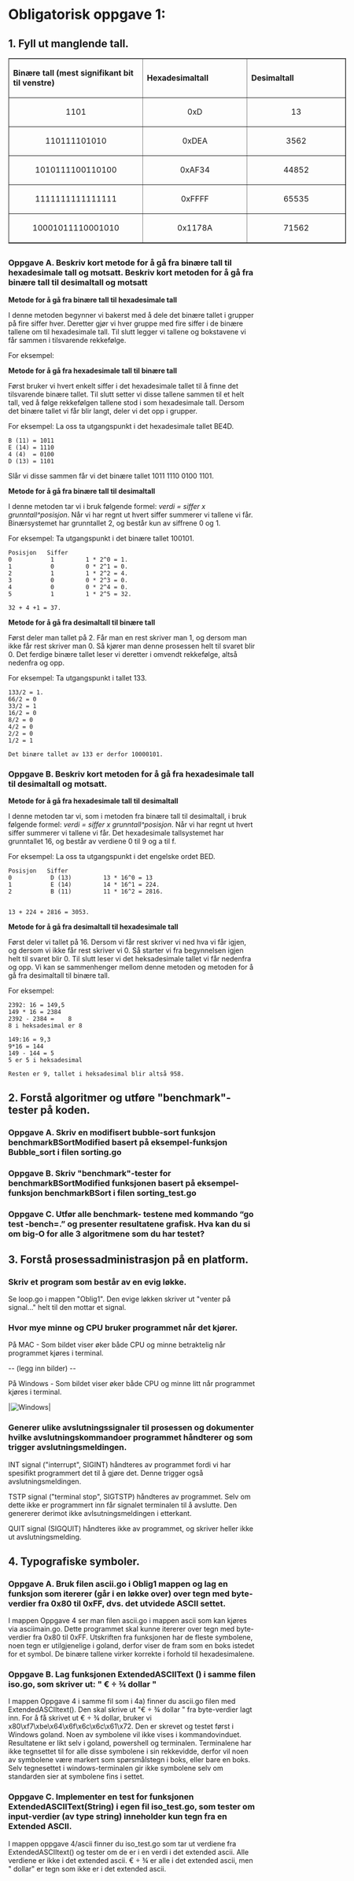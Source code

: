 
# Obligatorisk oppgave 1: 


## 1. Fyll ut manglende tall.
 
<table style="width: 687px;" border="1">
<tbody>
<tr>
<td style="width: 265px;">

**Binære tall (mest signifikant bit til venstre)**

</td>
<td style="width: 204px;">

**Hexadesimaltall**

</td>
<td style="width: 195px;">

**Desimaltall**

</td>
</tr>
<tr>
<td style="width: 265px; text-align: center;">

<p>1101</p>

</td>
<td style="width: 204px; text-align: center;">

<p>0xD</p>

</td>
<td style="width: 195px; text-align: center;">

<p>13</p>

</td>
</tr>
<tr>
<td style="width: 265px; text-align: center;">

<p>110111101010</p>

</td>
<td style="width: 204px; text-align: center;">

<p>0xDEA</p>

</td>
<td style="width: 195px; text-align: center;">

<p>3562</p>

</td>
</tr>
<tr>
<td style="width: 265px; text-align: center;">

<p>1010111100110100</p>

</td>
<td style="width: 204px; text-align: center;">

<p>0xAF34</p>

</td>
<td style="width: 195px; text-align: center;">

<p>44852</p>

</td>
</tr>
<tr>
<td style="width: 265px; text-align: center;">

<p>1111111111111111</p>

</td>
<td style="width: 204px; text-align: center;">

<p>0xFFFF</p>

</td>
<td style="width: 195px; text-align: center;">

<p>65535</p>

</td>
</tr>

<tr>
<td style="width: 265px; text-align: center;">

<p>10001011110001010</p>

</td>
<td style="width: 204px; text-align: center;">

<p>0x1178A</p>

</td>
<td style="width: 195px; text-align: center;">

<p>71562</p>

</td>
</tr>
</tbody>
</table>
<h2><span style="font-size: 18pt;"></span></h2>



### Oppgave A. Beskriv kort metode for å gå fra binære tall til hexadesimale tall og motsatt. Beskriv kort metoden for å gå fra binære tall til desimaltall og motsatt

**Metode for å gå fra binære tall til hexadesimale tall**

I denne metoden begynner vi bakerst med å dele det binære tallet i grupper på fire siffer hver. Deretter gjør vi hver gruppe med fire siffer i de binære tallene om til hexadesimale tall. Til slutt legger vi tallene og bokstavene vi får sammen i tilsvarende rekkefølge. 

For eksempel: 


**Metode for å gå fra hexadesimale tall til binære tall**

Først bruker vi hvert enkelt siffer i det hexadesimale tallet til å finne det tilsvarende binære tallet. Til slutt setter vi disse tallene sammen til et helt tall, ved å følge rekkefølgen tallene stod i som hexadesimale tall. Dersom det binære tallet vi får blir langt, deler vi det opp i grupper.

For eksempel: 
La oss ta utgangspunkt i det hexadesimale tallet BE4D.
```
B (11) = 1011
E (14) = 1110
4 (4)  = 0100
D (13) = 1101
```
Slår vi disse sammen får vi det binære tallet 1011 1110 0100 1101. 


**Metode for å gå fra binære tall til desimaltall**

I denne metoden tar vi i bruk følgende formel: *verdi = siffer x grunntall^posisjon*. Når vi har regnt ut hvert siffer summerer vi tallene vi får. Binærsystemet har grunntallet 2, og består kun av siffrene 0 og 1. 


For eksempel: 
Ta utgangspunkt i det binære tallet 100101. 
```
Posisjon   Siffer
0           1         1 * 2^0 = 1.  
1           0         0 * 2^1 = 0. 
2           1         1 * 2^2 = 4. 
3           0         0 * 2^3 = 0.
4           0         0 * 2^4 = 0. 
5           1         1 * 2^5 = 32. 

32 + 4 +1 = 37. 
```


**Metode for å gå fra desimaltall til binære tall**

Først deler man tallet på 2. Får man en rest skriver man 1, og dersom man ikke får rest skriver man 0. Så kjører man denne prosessen helt til svaret blir 0. Det ferdige binære tallet leser vi deretter i omvendt rekkefølge, altså nedenfra og opp. 

For eksempel: 
Ta utgangspunkt i tallet 133. 
```
133/2 = 1. 
66/2 = 0 
33/2 = 1 
16/2 = 0 
8/2 = 0 
4/2 = 0 
2/2 = 0 
1/2 = 1

Det binære tallet av 133 er derfor 10000101.
```

### Oppgave B. Beskriv kort metoden for å gå fra hexadesimale tall til desimaltall og motsatt.

**Metode for å gå fra hexadesimale tall til desimaltall**

I denne metoden tar vi, som i metoden fra binære tall til desimaltall, i bruk følgende formel: *verdi = siffer x grunntall^posisjon*. Når vi har regnt ut hvert siffer summerer vi tallene vi får. Det hexadesimale tallsystemet har grunntallet 16, og består av verdiene 0 til 9 og a til f. 

For eksempel: 
La oss ta utgangspunkt i det engelske ordet BED. 
```
Posisjon   Siffer
0           D (13)         13 * 16^0 = 13
1           E (14)         14 * 16^1 = 224.  
2           B (11)         11 * 16^2 = 2816.  


13 + 224 + 2816 = 3053. 
```


**Metode for å gå fra desimaltall til hexadesimale tall**

Først deler vi tallet på 16. Dersom vi får rest skriver vi ned hva vi får igjen, og dersom vi ikke får rest skriver vi 0. Så starter vi fra begynnelsen igjen helt til svaret blir 0. Til slutt leser vi det heksadesimale tallet vi får nedenfra og opp. Vi kan se sammenhenger mellom denne metoden og metoden for å gå fra desimaltall til binære tall. 

For eksempel: 
```
2392: 16 = 149,5
149 * 16 = 2384
2392 - 2384 =    8
8 i heksadesimal er 8

149:16 = 9,3
9*16 = 144
149 - 144 = 5
5 er 5 i heksadesimal

Resten er 9, tallet i heksadesimal blir altså 958.
```


## 2. Forstå algoritmer og utføre "benchmark"-tester på koden.

### Oppgave A. Skriv en modifisert bubble-sort funksjon benchmarkBSortModified basert på eksempel-funksjon Bubble_sort i filen sorting.go 



### Oppgave B. Skriv "benchmark"-tester for benchmarkBSortModified funksjonen basert på eksempel-funksjon benchmarkBSort i filen sorting_test.go



### Oppgave C. Utfør alle benchmark- testene med kommando “go test -bench=.” og presenter resultatene grafisk. Hva kan du si om big-O for alle 3 algoritmene som du har testet?




## 3. Forstå prosessadministrasjon på en platform. 

### Skriv et program som består av en evig løkke. 
Se loop.go i mappen "Oblig1". Den evige løkken skriver ut "venter på signal..." helt til den mottar et signal. 


### Hvor mye minne og CPU bruker programmet når det kjører. 
På MAC - Som bildet viser øker både CPU og minne betraktelig når programmet kjøres i terminal. 

-- (legg inn bilder) --

På Windows - Som bildet viser øker både CPU og minne litt når programmet kjøres i terminal.

|![Windows](https://github.com/Prestholm/TeamStovsuger/blob/master/Oblig1/105/terminalloop.png)|

### Generer ulike avslutningssignaler til prosessen og dokumenter hvilke avslutningskommandoer programmet håndterer og som trigger avslutningsmeldingen.

INT signal ("interrupt", SIGINT) håndteres av programmet fordi vi har spesifikt programmert det til å gjøre det. Denne trigger også avslutningsmeldingen. 

TSTP signal ("terminal stop", SIGTSTP) håndteres av programmet. Selv om dette ikke er programmert inn får signalet terminalen til å avslutte. Den genererer derimot ikke avlsutningsmeldingen i etterkant. 

QUIT signal (SIGQUIT) håndteres ikke av programmet, og skriver heller ikke ut avslutningsmelding. 



## 4. Typografiske symboler.

### Oppgave A. Bruk filen ascii.go i Oblig1 mappen og lag en funksjon som itererer (går i en løkke over)  over tegn med byte-verdier fra 0x80 til 0xFF, dvs. det utvidede ASCII settet. 

I mappen Oppgave 4 ser man filen ascii.go i mappen ascii som kan kjøres via asciimain.go. Dette programmet skal kunne itererer over tegn med byte-verdier fra 0x80 til 0xFF. Utskriften fra funksjonen har de fleste symbolene, noen tegn er utilgjenelige i goland, derfor viser de fram som en boks istedet for et symbol. De binære tallene virker korrekte i forhold til hexadesimalene. 


### Oppgave B. Lag funksjonen ExtendedASCIIText () i samme filen iso.go, som skriver ut: " € ÷ ¾ dollar "

I mappen Oppgave 4 i samme fil som i 4a) finner du ascii.go filen med ExtendedASCIItext(). Den skal skrive ut "€ ÷ ¾ dollar " fra byte-verdier lagt inn. For å få skrivet ut  € ÷ ¾ dollar, bruker vi x80\xf7\xbe\x64\x6f\x6c\x6c\x61\x72. Den er skrevet og testet først i Windows goland. Noen av symbolene vil ikke vises i kommandovinduet. Resultatene er likt selv i goland, powershell og terminalen. Terminalene har ikke tegnsettet til for alle disse symbolene i sin rekkevidde, derfor vil noen av symbolene være markert som spørsmålstegn i boks, eller bare en boks. Selv tegnesettet i windows-terminalen gir ikke symbolene selv om standarden sier at symbolene fins i settet.

### Oppgave C. Implementer en test for funksjonen ExtendedASCIIText(String) i egen fil iso_test.go, som tester om input-verdier (av type string) inneholder kun tegn fra en Extended ASCII.


I mappen oppgave 4/ascii finner du iso_test.go som tar ut verdiene fra ExtendedASCIItext() og tester om de er i en verdi i det extended ascii. Alle verdiene er ikke i det extended ascii. € ÷ ¾ er alle i det extended ascii, men " dollar" er tegn som ikke er i det extended ascii.
